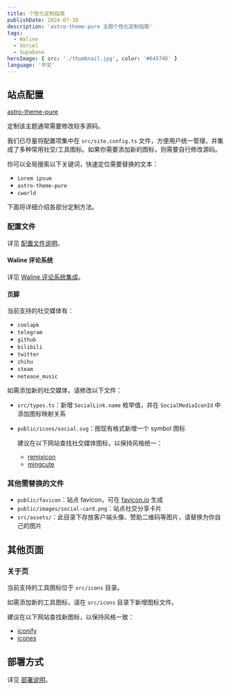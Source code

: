 ```yaml
---
title: 个性化定制指南
publishDate: 2024-07-30
description: 'astro-theme-pure 主题个性化定制指南'
tags:
  - Waline
  - Vercel
  - Supabase
heroImage: { src: './thumbnail.jpg', color: '#64574D' }
language: '中文'
---
```


## 站点配置

[astro-theme-pure](https://github.com/cworld1/astro-theme-pure)

定制该主题通常需要修改较多源码。

我们已尽量将配置项集中在 `src/site.config.ts` 文件，方便用户统一管理，并集成了多种常用社交/工具图标。如果你需要添加新的图标，则需要自行修改源码。

你可以全局搜索以下关键词，快速定位需要替换的文本：

- `Lorem ipsum`
- `astro-theme-pure`
- `cworld`

下面将详细介绍各部分定制方法。

### 配置文件

详见 [配置文件说明](/docs/setup/configuration)。

#### Waline 评论系统

详见 [Waline 评论系统集成](/docs/integrations/comment)。

#### 页脚

当前支持的社交媒体有：

- `coolapk`
- `telegram`
- `github`
- `bilibili`
- `twitter`
- `zhihu`
- `steam`
- `netease_music`

如需添加新的社交媒体，请修改以下文件：

- `src/types.ts`：新增 `SocialLink.name` 枚举值，并在 `SocialMediaIconId` 中添加图标映射关系
- `public/icons/social.svg`：按现有格式新增一个 symbol 图标

  建议在以下网站查找社交媒体图标，以保持风格统一：
  - [remixicon](https://remixicon.com/)
  - [mingcute](https://www.mingcute.com/)

### 其他需替换的文件

- `public/favicon`：站点 favicon，可在 [favicon.io](https://favicon.io/favicon-converter/) 生成
- `public/images/social-card.png`：站点社交分享卡片
- `src/assets/`：此目录下存放客户端头像、赞助二维码等图片，请替换为你自己的图片

## 其他页面

### 关于页

当前支持的工具图标位于 `src/icons` 目录。

如需添加新的工具图标，请在 `src/icons` 目录下新增图标文件。

建议在以下网站查找新图标，以保持风格一致：

- [iconify](https://icon-sets.iconify.design/)
- [icones](https://icones.js.org/)

## 部署方式

详见 [部署说明](/docs/deployment)。
